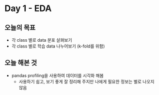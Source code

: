 # Day 1 - EDA

## 오늘의 목표

* 각 class 별로 data 분포 살펴보기
* 각 class 별로 학습 data 나누어보기 (k-fold를 위함)

## 오늘 해본 것

* pandas profiling을 사용하여 데이터를 시각화 해봄
  * 사용하기 쉽고, 보기 좋게 잘 정리해 주지만 나에게 필요한 정보는 별로 나오지 않음